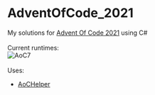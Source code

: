 # AdventOfCode_2021

My solutions for [Advent Of Code 2021](https://adventofcode.com/2021) using C#
\
\
Current runtimes:
\
![AoC7](https://user-images.githubusercontent.com/3897493/145018503-1b40203e-04f8-496d-9989-6c70d410f997.PNG)
\
\
Uses:
- [AoCHelper](https://github.com/eduherminio/AoCHelper)
